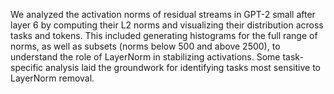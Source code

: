 We analyzed the activation norms of residual streams in GPT-2 small after layer 6 by computing their L2 norms and visualizing their distribution across tasks and tokens. This included generating histograms for the full range of norms, as well as subsets (norms below 500 and above 2500), to understand the role of LayerNorm in stabilizing activations. Some task-specific analysis laid the groundwork for identifying tasks most sensitive to LayerNorm removal.
